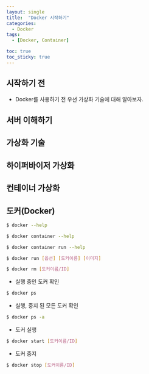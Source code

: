 ```yaml
---
layout: single
title:  "Docker 시작하기"
categories:
  - Docker
tags:
  - [Docker, Container]

toc: true
toc_sticky: true
---
```



## 시작하기 전
- Docker를 사용하기 전 우선 가상화 기술에 대해 알아보자.


## 서버 이해하기

## 가상화 기술

## 하이퍼바이저 가상화

## 컨테이너 가상화

## 도커(Docker)


```bash
$ docker --help
```

```bash
$ docker container --help
```

```bash
$ docker container run --help
```



```bash
$ docker run [옵션] [도커이름] [이미지] 
```

```bash
$ docker rm [도커이름/ID]
```

- 실행 중인 도커 확인
```bash
$ docker ps
```

- 실행, 중지 된 모든 도커 확인
```bash
$ docker ps -a
```

- 도커 실행
```bash
$ docker start [도커이름/ID]
```

- 도커 중지
```bash
$ docker stop [도커이름/ID]
```
